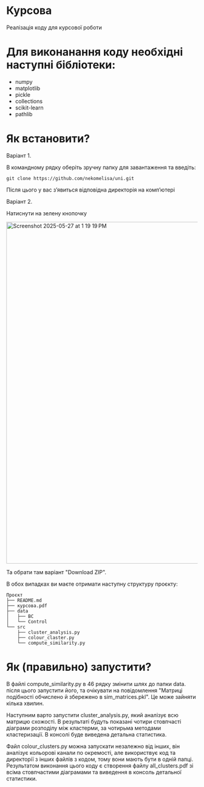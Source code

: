 # Курсова
Реалізація коду для курсової роботи

# Для виконанання коду необхідні наступні бібліотеки:

- numpy
- matplotlib
- pickle
- collections
- scikit-learn
- pathlib

# Як встановити?
Варіант 1. 

В командному рядку оберіть зручну папку для завантаження та введіть: 

```git clone https://github.com/nekomelisa/uni.git```

Після цього у вас зʼявиться відповідна директорія на компʼютері

Варіант 2.

Натиснути на зелену кнопочку 

<img width="899" alt="Screenshot 2025-05-27 at 1 19 19 PM" src="https://github.com/user-attachments/assets/5835afdf-176e-42a4-b7b8-b79e2540d555" />


Та обрати там варіант "Download ZIP". 

В обох випадках ви маєте отримати наступну структуру проєкту:
  
```text
Проєкт
├── README.md
├── курсова.pdf
├── data
│   ├── BC
│   └── Control
└── src
    ├── cluster_analysis.py
    ├── colour_claster.py
    └── compute_similarity.py
```

# Як (правильно) запустити?
В файлі compute_similarity.py в 46 рядку змінити шлях до папки data. після цього запустити його, та очікувати на повідомлення "Матриці подібності обчислено й збережено в sim_matrices.pkl". Це може зайняти кілька хвилин. 

Наступним варто запустити cluster_analysis.py, який аналізує всю матрицю схожості. В результаті будуть показані чотири стовпчасті діаграми розподілу між кластерми, за чотирьма методами кластеризації. В консолі буде виведена детальна статистика. 

Файл colour_clusters.py можна запускати незалежно від інших, він аналізує кольорові канали по окремості, але використвує код та директорії з інших файлів з кодом, тому вони мають бути в одній папці. Результатом виконання цього коду є створення файлу all_clusters.pdf зі всіма стовпчастими діаграмами та виведення в консоль детальної статистики. 
